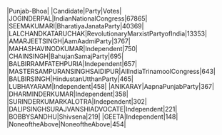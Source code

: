  
|Punjab-Bhoa|
|Candidate|Party|Votes|
|JOGINDERPAL|IndianNationalCongress|67865|
|SEEMAKUMARI|BharatiyaJanataParty|40369|
|LALCHANDKATARUCHAK|RevolutionaryMarxistPartyofIndia|13353|
|AMARJEETSINGH|AamAadmiParty|3767|
|MAHASHAVINODKUMAR|Independent|750|
|CHAINSINGH|BahujanSamajParty|695|
|BALBIRRAMFATEHPURIA|Independent|657|
|MASTERSAMPURANSINGHSAIDIPUR|AllIndiaTrinamoolCongress|643|
|BALBIRSINGH|HindustanUtthanParty|465|
|LUBHAYARAM|Independent|458|
|ANIKARAY|AapnaPunjabParty|367|
|DHARMINDERKUMAR|Independent|358|
|SURINDERKUMARKALOTRA|Independent|302|
|DALIPSINGHSURAJVANSHIADVOCATE|Independent|221|
|BOBBYSANDHU|Shivsena|219|
|GEETA|Independent|148|
|NoneoftheAbove|NoneoftheAbove|454|
